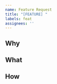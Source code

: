 ```yaml
---
name: Feature Request
title: "[FEATURE] "
labels: feat
assignees: ''
---
```


## Why
<!-- A clear and concise description of why this feature is needed. -->

## What
<!-- A clear and concise description of what the feature is. -->

## How
<!-- A clear and concise description of how the feature should be implemented. -->
